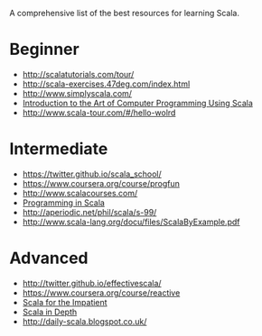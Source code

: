 A comprehensive list of the best resources for learning Scala. 


<h1>Beginner</h1>

* http://scalatutorials.com/tour/
* http://scala-exercises.47deg.com/index.html
* http://www.simplyscala.com/
* [Introduction to the Art of Computer Programming Using Scala](http://www.amazon.com/Introduction-Programming-Chapman-Textbooks-Computing/dp/1439896666)
* http://www.scala-tour.com/#/hello-wolrd

<h1>Intermediate</h1>

* https://twitter.github.io/scala_school/
* https://www.coursera.org/course/progfun
* http://www.scalacourses.com/
* [Programming in Scala](http://www.artima.com/shop/programming_in_scala_2ed)
* http://aperiodic.net/phil/scala/s-99/
* http://www.scala-lang.org/docu/files/ScalaByExample.pdf

<h1>Advanced</h1>

* http://twitter.github.io/effectivescala/
* https://www.coursera.org/course/reactive
* [Scala for the Impatient](http://www.amazon.com/Scala-Impatient-Cay-S-Horstmann/dp/0321774094) 
* [Scala in Depth](http://www.manning.com/suereth/)
* http://daily-scala.blogspot.co.uk/
